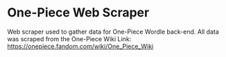 # One-Piece Web Scraper
Web scraper used to gather data for One-Piece Wordle back-end. All data was scraped from the One-Piece Wiki
Link: https://onepiece.fandom.com/wiki/One_Piece_Wiki